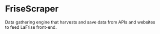 # FriseScraper

Data gathering engine that harvests and save data from APIs and websites to feed LaFrise front-end.
